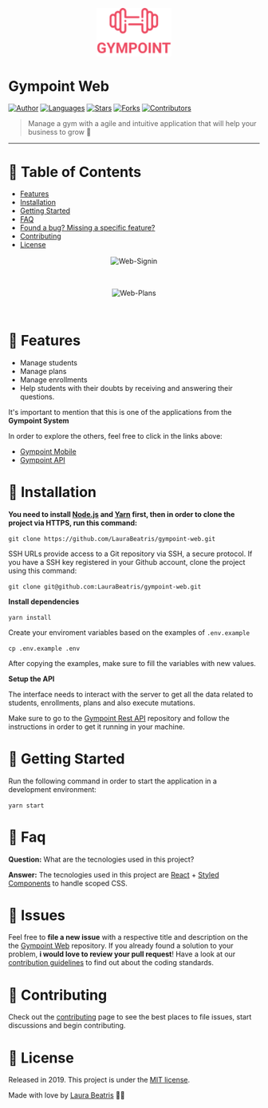<p align="center">
   <img src=".github/logo.png" width="150"/>
</p>

# Gympoint Web


[![Author](https://img.shields.io/badge/author-LauraBeatris-EE4D64?style=flat-square)](https://github.com/LauraBeatris)
[![Languages](https://img.shields.io/github/languages/count/LauraBeatris/gympoint-web?color=%23EE4D64&style=flat-square)](#)
[![Stars](https://img.shields.io/github/stars/LauraBeatris/gympoint-web?color=EE4D64&style=flat-square)](https://github.com/LauraBeatris/gympoint-web/stargazers)
[![Forks](https://img.shields.io/github/forks/LauraBeatris/gympoint-web?color=%23EE4D64&style=flat-square)](https://github.com/LauraBeatris/gympoint-web/network/members)
[![Contributors](https://img.shields.io/github/contributors/LauraBeatris/gympoint-web?color=EE4D64&style=flat-square)](https://github.com/LauraBeatris/gympoint-web/graphs/contributors)

> Manage a gym with a agile and intuitive application that will help your business to grow :rocket:

---

# :pushpin: Table of Contents

* [Features](#rocket-features)
* [Installation](#construction_worker-installation)
* [Getting Started](#runner-getting-started)
* [FAQ](#postbox-faq)
* [Found a bug? Missing a specific feature?](#bug-issues)
* [Contributing](#tada-contributing)
* [License](#closed_book-license)


<p align="center">
  <img align="center" src="https://i.ibb.co/tM9Bynr/Web-Signin.png" alt="Web-Signin" border="0">
</p>
<br>
<p align="center">
  <img align="center" src="https://i.ibb.co/gP77Lt5/Web-Plans.png" alt="Web-Plans" border="0">
</p>
<br>

# :rocket: Features

* Manage students
* Manage plans
* Manage enrollments
* Help students with their doubts by receiving and answering their questions.

It's important to mention that this is one of the applications from the **Gympoint System**

In order to explore the others, feel free to click in the links above:
- [Gympoint Mobile](https://github.com/LauraBeatris/gympoint-mobile)
- [Gympoint API](https://github.com/LauraBeatris/gympoint-api)

# :construction_worker: Installation

**You need to install [Node.js](https://nodejs.org/en/download/) and [Yarn](https://yarnpkg.com/) first, then in order to clone the project via HTTPS, run this command:**

```git clone https://github.com/LauraBeatris/gympoint-web.git```

SSH URLs provide access to a Git repository via SSH, a secure protocol. If you have a SSH key registered in your Github account, clone the project using this command:

```git clone git@github.com:LauraBeatris/gympoint-web.git```

**Install dependencies**

```yarn install```

Create your enviroment variables based on the examples of ```.env.example```

```cp .env.example .env```

After copying the examples, make sure to fill the variables with new values.

**Setup the API**

The interface needs to interact with the server to get all the data related to students, enrollments, plans and also execute mutations.

Make sure to go to the [Gympoint Rest API](https://github.com/LauraBeatris/gympoint-api) repository and follow the instructions in order to get it running in your machine.

# :runner: Getting Started

Run the following command in order to start the application in a development environment:

```yarn start```

# :postbox: Faq

**Question:** What are the tecnologies used in this project?

**Answer:** The tecnologies used in this project are [React](https://pt-br.reactjs.org/) + [Styled Components](https://styled-components.com/) to handle scoped CSS.

# :bug: Issues

Feel free to **file a new issue** with a respective title and description on the the [Gympoint Web](https://github.com/LauraBeatris/gympoint-web/issues) repository. If you already found a solution to your problem, **i would love to review your pull request**! Have a look at our [contribution guidelines](https://github.com/LauraBeatris/gympoint-web/blob/master/CONTRIBUTING.md) to find out about the coding standards.

# :tada: Contributing

Check out the [contributing](https://github.com/LauraBeatris/gympoint-web/blob/master/CONTRIBUTING.md) page to see the best places to file issues, start discussions and begin contributing.

# :closed_book: License

Released in 2019.
This project is under the [MIT license](https://github.com/LauraBeatris/gympoint-web/master/LICENSE).

Made with love by [Laura Beatris](https://github.com/LauraBeatris) 💜🚀
